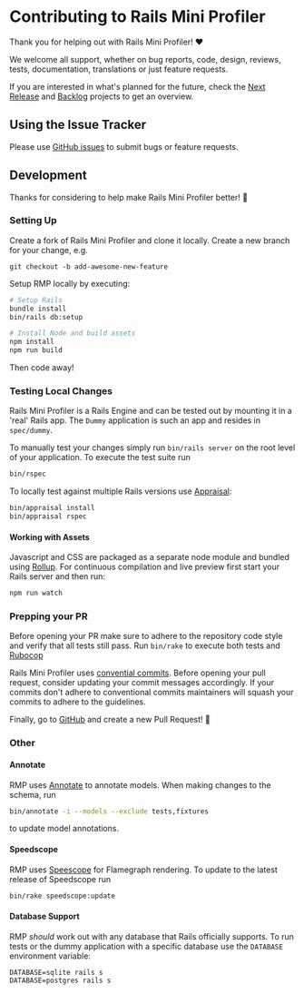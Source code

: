 # Contributing to Rails Mini Profiler

Thank you for helping out with Rails Mini Profiler! :heart:

We welcome all support, whether on bug reports, code, design, reviews, tests,
documentation, translations or just feature requests.

If you are interested in what's planned for the future, check the [Next Release](https://github.com/hschne/rails-mini-profiler/projects/1) and [Backlog](https://github.com/hschne/rails-mini-profiler/projects/2) projects to get an overview.

## Using the Issue Tracker

Please use [GitHub issues](https://github.com/hschne/rails-mini-profiler/issues) to submit bugs or feature requests. 

## Development

Thanks for considering to help make Rails Mini Profiler better! :raised_hands:

### Setting Up

Create a fork of Rails Mini Profiler and clone it locally. Create a new branch for your change, e.g.

```shell
git checkout -b add-awesome-new-feature
```

Setup RMP locally by executing:

```bash
# Setup Rails
bundle install
bin/rails db:setup

# Install Node and build assets
npm install
npm run build
```

Then code away!

### Testing Local Changes

Rails Mini Profiler is a Rails Engine and can be tested out by mounting it in a 'real' Rails app. The `Dummy` application
is such an app and  resides in `spec/dummy`. 

To manually test your changes simply run `bin/rails server` on the root level of your application. To execute the test suite
run 

```bash
bin/rspec
```

To locally test against multiple Rails versions use [Appraisal](https://github.com/thoughtbot/appraisal):

```bash
bin/appraisal install
bin/appraisal rspec
```

#### Working with Assets

Javascript and CSS are packaged as a separate node module and bundled using [Rollup](https://rollupjs.org/guide/en/). 
For continuous compilation and live preview first start your Rails server and then run:

```bash
npm run watch
```

### Prepping your PR

Before opening your PR make sure to adhere to the repository code style and verify that all tests
still pass. Run `bin/rake` to execute both tests and [Rubocop](https://github.com/rubocop/rubocop)

Rails Mini Profiler uses [convential commits](https://www.conventionalcommits.org/en/v1.0.0/#summary). Before opening your pull request,
consider updating your commit messages accordingly. If your commits don't adhere to conventional commits maintainers will squash your commits to adhere to the guidelines.

Finally, go to [GitHub](https://github.com/hschne/rails-mini-profiler) and create a new Pull Request! :rocket:

### Other

#### Annotate

RMP uses [Annotate](https://github.com/ctran/annotate_models) to annotate models. When making changes to the schema, run

```bash
bin/annotate -i --models --exclude tests,fixtures 
```

to update model annotations.


#### Speedscope

RMP uses [Speescope](https://github.com/jlfwong/speedscope) for Flamegraph rendering. To update to the latest release of
Speedscope run

```bash
bin/rake speedscope:update
```

#### Database Support

RMP _should_ work out with any database that Rails officially supports. To run tests or the dummy application with a
specific database use the `DATABASE` environment variable:
```base
DATABASE=sqlite rails s
DATABASE=postgres rails s
```